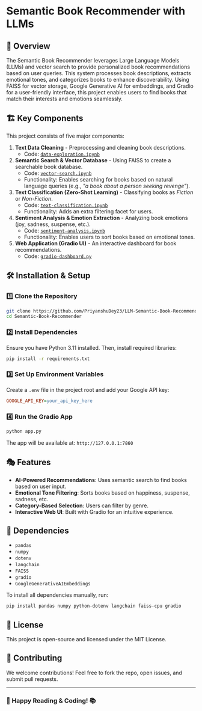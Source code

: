 
# Semantic Book Recommender with LLMs

## 📖 Overview
The Semantic Book Recommender leverages Large Language Models (LLMs) and vector search to provide personalized book recommendations based on user queries. This system processes book descriptions, extracts emotional tones, and categorizes books to enhance discoverability. Using FAISS for vector storage, Google Generative AI for embeddings, and Gradio for a user-friendly interface, this project enables users to find books that match their interests and emotions seamlessly.

## 🏗 Key Components
This project consists of five major components:

1. **Text Data Cleaning** - Preprocessing and cleaning book descriptions.
   - Code: [`data-exploration.ipynb`](data-exploration.ipynb)
2. **Semantic Search & Vector Database** - Using FAISS to create a searchable book database.
   - Code: [`vector-search.ipynb`](vector-search.ipynb)
   - Functionality: Enables searching for books based on natural language queries (e.g., *"a book about a person seeking revenge"*).
3. **Text Classification (Zero-Shot Learning)** - Classifying books as *Fiction* or *Non-Fiction*.
   - Code: [`text-classification.ipynb`](text-classification.ipynb)
   - Functionality: Adds an extra filtering facet for users.
4. **Sentiment Analysis & Emotion Extraction** - Analyzing book emotions (joy, sadness, suspense, etc.).
   - Code: [`sentiment-analysis.ipynb`](sentiment-analysis.ipynb)
   - Functionality: Enables users to sort books based on emotional tones.
5. **Web Application (Gradio UI)** - An interactive dashboard for book recommendations.
   - Code: [`gradio-dashboard.py`](gradio-dashboard.py)

## 🛠 Installation & Setup

### 1️⃣ Clone the Repository
```bash
git clone https://github.com/PriyanshuDey23/LLM-Semantic-Book-Recommender.git
cd Semantic-Book-Recommender
```

### 2️⃣ Install Dependencies
Ensure you have Python 3.11 installed. Then, install required libraries:
```bash
pip install -r requirements.txt
```

### 3️⃣ Set Up Environment Variables
Create a `.env` file in the project root and add your Google API key:
```ini
GOOGLE_API_KEY=your_api_key_here
```

### 4️⃣ Run the Gradio App
```bash
python app.py
```
The app will be available at: `http://127.0.0.1:7860`

## 🎭 Features
- **AI-Powered Recommendations**: Uses semantic search to find books based on user input.
- **Emotional Tone Filtering**: Sorts books based on happiness, suspense, sadness, etc.
- **Category-Based Selection**: Users can filter by genre.
- **Interactive Web UI**: Built with Gradio for an intuitive experience.

## 🔗 Dependencies
- `pandas`
- `numpy`
- `dotenv`
- `langchain`
- `FAISS`
- `gradio`
- `GoogleGenerativeAIEmbeddings`

To install all dependencies manually, run:
```bash
pip install pandas numpy python-dotenv langchain faiss-cpu gradio
```

## 📌 License
This project is open-source and licensed under the MIT License.

## 🤝 Contributing
We welcome contributions! Feel free to fork the repo, open issues, and submit pull requests.

---
### 🚀 Happy Reading & Coding! 📚